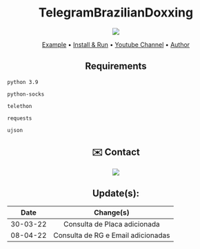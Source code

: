 <h1 align="center">TelegramBrazilianDoxxing</h1>

<p align="center">
  <img src="https://github.com/Kiny-Kiny/TelegramBrazilianDoxxing/blob/main/asserts/01.gif"/>
</p>

<p align="center">
  <a href="https://github.com/Kiny-Kiny/TelegramBrazilianDoxxing/blob/main/asserts/example.md">Example</a> •
  <a href="https://github.com/Kiny-Kiny/TelegramBrazilianDoxxing/blob/main/asserts/main.md">Install & Run</a> •
  <a href="https://youtube.com/c/reKINYCRIMSONLOL">Youtube Channel</a> •
  <a href="https://github.com/Kiny-Kiny">Author</a>
</p>

<h2 align="center">Requirements</h2>

 ```
 python 3.9
 ```

 ```
 python-socks
 ```

 ```
 telethon
 ```

 ```
 requests
 ```

```
ujson
```
<h2 align="center">✉️ Contact</h2>
<p align="center" >
  <a href="http://t.me/k_iny" alt="Telegram">
    <img src = "https://img.shields.io/badge/-Telegram-1ca0f1?style=for-the-badge&labelColor=1ca0f1&logo=telegram&logoColor=white&link=https://t.me/k_iny" /> </a>
</p>

<h2 align="center">Update(s):</h2>

| Date           | Change(s)                                                                  |
| -------------- |:-------------:                                                         |
| 30-03-22       | Consulta de Placa adicionada              
| 08-04-22       | Consulta de RG e Email adicionadas
